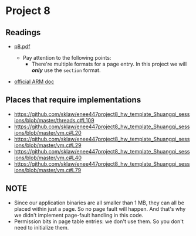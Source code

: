 # Project 8

## Readings
- [p8.pdf](https://github.com/sklaw/enee447project8_hw_template_Shuangqi_sessions/blob/master/p8.pdf)
  - Pay attention to the following points:
    - There're multiple formats for a page entry. In this project we will _**only**_ use the `section` format.
    
- [official ARM doc](https://static.docs.arm.com/ddi0406/c/DDI0406C_C_arm_architecture_reference_manual.pdf)

## Places that require implementations
- https://github.com/sklaw/enee447project8_hw_template_Shuangqi_sessions/blob/master/threads.c#L109
- https://github.com/sklaw/enee447project8_hw_template_Shuangqi_sessions/blob/master/vm.c#L20
- https://github.com/sklaw/enee447project8_hw_template_Shuangqi_sessions/blob/master/vm.c#L29
- https://github.com/sklaw/enee447project8_hw_template_Shuangqi_sessions/blob/master/vm.c#L40
- https://github.com/sklaw/enee447project8_hw_template_Shuangqi_sessions/blob/master/vm.c#L79
  
## NOTE
- Since our application binaries are all smaller than 1 MB, they can all be placed within just a page. So no page fault will happen. And that's why we didn't implement page-fault handling in this code.
- Permission bits in page table entries: we don't use them. So you don't need to initialize them.

